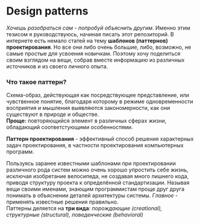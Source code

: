 <h1>Design patterns</h1>
<p><em>Хочешь разобраться сам - попробуй объяснить другим</em>. Именно этим тезисом я руководствуюсь, начиная писать этот репозиторий. В интернете есть немало статей на тему <b>шаблонов (паттернов) проектирования</b>.
Но все они либо очень большие, либо, возможно, не самые простые для усвоения новичкам. Поэтому хочу поделиться своим взглядом на вещи, собрав вместе информацию из различных источников и из своего личного опыта.

<h3>Что такое паттерн?</h3>
<p>Схема-образ, действующая как 
посредствующее представление, или чувственное понятие, благодаря которому в режиме 
одновременности восприятия и мышления выявляются закономерности, как они существуют в природе и обществе.<br>
<b>Проще:</b> повторяющийся элемент в различных сферах жизни, обладающий соответстующими особенностями.</p>

<p><b>Паттерн проектирования</b> - эффективный способ решения характерных задач проектирования, в частности проектирования компьютерных программ.</p>
<p>
Пользуясь заранее известными шаблонами при проектировании различного рода систем можно очень хорошо упростить себе жизнь, исключая изобретание велосипеда, не создавая много лишнего кода, приводя структуру проекта к определённой стандартизации.
Называя вещи своими именами, знающим программистам проще друг друга понимать в объяснении деталей архитектуры системы. <em>Главное</em> - применять известные решения правильно.
<br>Паттерны деляется на <b>три вида</b>: <em>порождающие (creational), структурные (structural), поведенческие (behavioral)</em>
</p>
